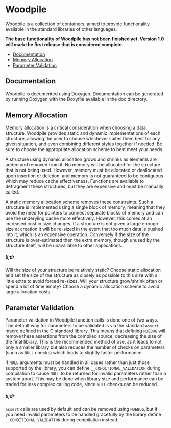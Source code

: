 # Woodpile

Woodpile is a collection of containers, aimed to provide functionality available
in the standard libraries of other languages.

__The base functionality of Woodpile has not been finished yet. Version 1.0 will
mark the first release that is considered complete.__

+ [Documentation](#documentation)
+ [Memory Allocation](#memory-allocation)
+ [Parameter Validation](#parameter-validation)

## Documentation

Woodpile is documented using Doxygen. Documentation can be generated by running
Doxygen with the Doxyfile avaliable in the doc directory.

## Memory Allocation

Memory allocation is a critical consideration when choosing a data structure.
Woodpile provides static and dynamic implementations of each structure, allowing
the user to choose whichever suites them best for any given situation, and even
combining different styles together if needed. Be sure to choose the appropriate
allocation scheme to best meet your needs.

A structure using dynamic allocation grows and shrinks as elements are added and
removed from it. No memory will be allocated for the structure that is not
being used. However, memory must be allocated or deallocated upon insertion or
deletion, and memory is not guaranteed to be contiguous which may reduce cache
effectiveness. Functions are available to defragment these structures, but they
are expensive and must be manually called.

A static memory allocation scheme removes these constraints. Such a structure is
implemented using a single block of memory, meaning that they avoid the need for
pointers to connect separate blocks of memory and can use the underyling cache
more effectively. However, this comes at an increased cost in size changes. If a
structure is not given a large enough size at creation it will be re-sized in
the event that too much data is pushed into it, which is an expensive operation.
Conversely if the size of the structure is over-estimated then the extra memory,
though unused by the structure itself, will be unavailable to other
applications.

##### tl;dr
Will the size of your structure be relatively static? Choose static allocation
and set the size of the structure as closely as possible to this size with a
little extra to avoid forced re-sizes. Will your structure grow/shrink often
or spend a lot of time empty? Choose a dynamic allocation scheme to avoid large
allocation costs.

## Parameter Validation

Parameter validation in Woodpile function calls is done one of two ways. The
default way for parameters to be validated is via the standard `assert` macro
defined in the C standard library. This means that defining `NDEBUG` will
remove these assertions from the compiled source, decreasing the size of the
final library. This is the recommended method of use, as it leads to not only
a smaller library but also reduces the number of checks on parameters (such
as `NULL` checks) which leads to slightly faster performance.

If `NULL` arguments must be handled in all cases rather than just those
supported by the library, you can define `__CONDITIONAL_VALIDATION` during
compilation to cause `NULL` to be returned for invalid parameters rather than
a system abort. This may be done when library size and performance can be
traded for less complex calling code, since `NULL` checks can be reduced.

##### tl;dr
`assert` calls are used by default and can be removed using `NDEBUG`, but if
you need invalid parameters to be handled gracefully by the library define
`__CONDITIONAL_VALIDATION` during compilation instead.
